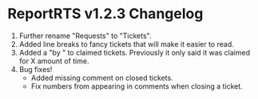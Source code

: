 ReportRTS v1.2.3 Changelog
====================

1. Further rename "Requests" to "Tickets".
2. Added line breaks to fancy tickets that will make it easier to read.
3. Added a "by <username>" to claimed tickets. Previously it only said it was claimed for X amount of time.
4. Bug fixes!
    * Added missing comment on closed tickets.
    * Fix numbers from appearing in comments when closing a ticket.